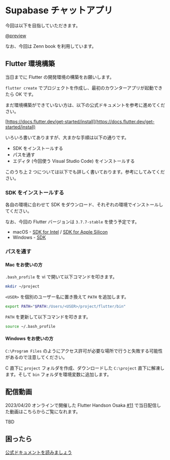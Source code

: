 # Supabase チャットアプリ

<HistoryTags :tags="['Flutter', 'Supabase']" />

今回は以下を目指していただきます。

[@preview](https://zenn.dev/dshukertjr/books/flutter-supabase-chat)

なお、今回は Zenn book を利用しています。

## Flutter 環境構築

当日までに Flutter の開発環境の構築をお願いします。

`flutter create` でプロジェクトを作成し、最初のカウンターアプリが起動できたら OK です。

まだ環境構築ができていない方は、以下の公式ドキュメントを参考に進めてください。

[https://docs.flutter.dev/get-started/install](https://docs.flutter.dev/get-started/install)

いろいろ書いてありますが、大まかな手順は以下の通りです。

- SDK をインストールする
- パスを通す
- エディタ (今回使う Visual Studio Code) をインストールする

このうち上 2 つについては以下でも詳しく書いております。参考にしてみてください。

### SDK をインストールする

各自の環境に合わせて SDK をダウンロード、それぞれの環境でインストールしてください。

なお、今回の Flutter バージョンは `3.7.7-stable` を使う予定です。

* macOS - [SDK for Intel](https://storage.googleapis.com/flutter_infra_release/releases/stable/macos/flutter_macos_3.7.7-stable.zip) / [SDK for Apple Silicon](https://storage.googleapis.com/flutter_infra_release/releases/stable/macos/flutter_macos_arm64_3.7.7-stable.zip)
* Windows - [SDK](https://storage.googleapis.com/flutter_infra_release/releases/stable/windows/flutter_windows_3.7.7-stable.zip)

### パスを通す

#### Mac をお使いの方

`.bash_profile` を vi で開いて以下コマンドを叩きます。

```bash
mkdir ~/project
```

`<USER>` を個別のユーザー名に置き換えて `PATH` を追加します。

```bash
export PATH="$PATH:/Users/<USER>/project/flutter/bin"
```

`PATH` を更新して以下コマンドを叩きます。

```bash
source ~/.bash_profile
```

#### Windows をお使いの方

`C:\Program Files` のようにアクセス許可が必要な場所で行うと失敗する可能性があるので注意してください。

C 直下に `project` フォルダを作成、ダウンロードした `C:\project` 直下に解凍します。そして `bin` フォルダを環境変数に追加します。

## 配信動画

2023/04/20 オンラインで開催した Flutter Handson Osaka [#11](https://flutter-jp.connpass.com/event/250745/) で当日配信した動画はこちらからご覧になれます。

TBD

## 困ったら

[公式ドキュメントを読みましょう](http://flutter.io/)
